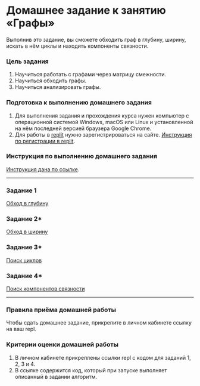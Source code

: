 # Домашнее задание к занятию «Графы»

Выполнив это задание, вы сможете обходить граф в глубину, ширину, искать в нём циклы и находить компоненты связности.

### Цель задания

1. Научиться работать с графами через матрицу смежности.
2. Научиться обходить графы.
3. Научиться анализировать графы.

### Подготовка к выполнению домашнего задания

1. Для выполнения задания и прохождения курса нужен компьютер с операционной системой Windows, macOS или Linux и установленной на нём последней версией браузера Google Chrome.
2. Для работы в [replit](https://repl.it/) нужно зарегистрироваться на сайте. [Инструкция по регистрации в replit](https://github.com/netology-code/cpps-homeworks/tree/main/common/replit).

### Инструкция по выполнению домашнего задания

[Инструкция дана по ссылке](https://github.com/netology-code/algocpp-homeworks/tree/main/common).

------

### Задание 1

[Обход в глубину](01)

### Задание 2*

[Обход в ширину](02)

### Задание 3*

[Поиск циклов](03)

### Задание 4*

[Поиск компонентов связности](04)

------

### Правила приёма домашней работы

Чтобы сдать домашнее задание, прикрепите в личном кабинете ссылку на ваш repl.

### Критерии оценки домашней работы

1. В личном кабинете прикреплены ссылки repl с кодом для заданий 1, 2, 3 и 4.
2. В ссылке содержится код, который при запуске выполняет описанный в задании алгоритм.

